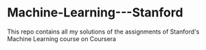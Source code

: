 # Machine-Learning---Stanford
This repo contains all my solutions of the assignments of Stanford's Machine Learning course on Coursera
